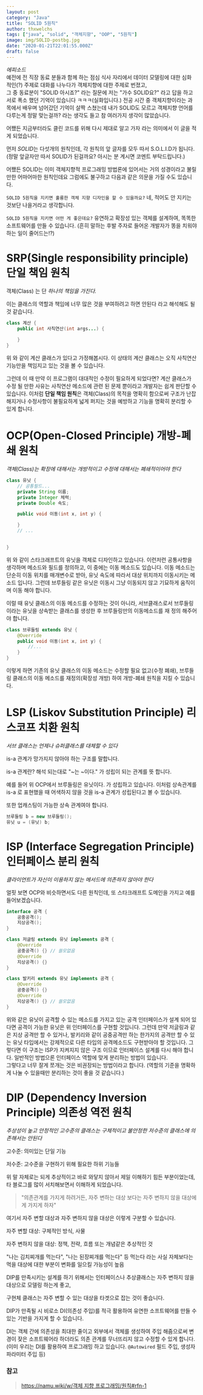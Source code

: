 ```yaml
---
layout: post
category: "Java"
title: "SOLID 5원칙"
author: thxwelchs
tags: ["java", "solid", "객체지향", "OOP", "5원칙"]
image: img/SOLID-postbg.jpg
date: "2020-01-21T22:01:55.000Z"
draft: false
---
```


*에피소드*\
예전에 전 직장 동료 분들과 함께 하는 점심 식사 자리에서 데이터 모델링에 대한 심화 적인(?) 주제로 대화를 나누다가
객체지향에 대한 주제로 번졌고,\
그 중 동료분이 "SOLID 아시죠?" 라는 질문에 저는 "가수 SOLID요?" 라고 답을 하고 서로 폭소 했던 기억이 있습니다 ㅋㅋㅋ(실화입니다.) 전공 시간 중 객체지향이라는 과목에서 배우며 넘어갔던 기억이 살짝 스쳤는데 내가 SOLID도 모르고 객체지향 언어를 다루는게 정말 맞는걸까? 라는 생각도 들고 참 여러가지 생각이 많았습니다.

어쨌든 지금부터라도 클린 코드를 위해 다시 제대로 알고 가자 라는 의미에서 이 글을 적게 되었습니다. 

먼저 *SOLID*는 다섯개의 원칙인데, 각 원칙의 앞 글자를 모두 따서 S.O.L.I.D가 됩니다.  (정말 앞글자만 따서 SOLID가 된걸까요? 아시는 분 계시면 코멘트 부탁드립니다.)

어쨌든 SOLID는 이미 객체지향적 프로그래밍 방법론에 있어서는 거의 성경이라고 불릴 만한 어마어마한 원칙인데요 그럼에도 불구하고 다음과 같은 의문을 가질 수도 있습니다.

`SOLID 5원칙을 지키면 훌륭한 객체 지향 디자인을 할 수 있을까요?` 네, 적어도 안 지키는 것보단 나을거라고 생각합니다.

`SOLID 5원칙을 지키면 어떤 게 좋은데요?` 유연하고 확장성 있는 객체를 설계하여, 똑똑한 소프트웨어를 만들 수 있습니다. (흔히 말하는 후발 주자로 들어온 개발자가 똥을 치워야 하는 일이 줄어드는!?)

# SRP(Single responsibility principle) 단일 책임 원칙

객체(Class) 는 단 *하나의 책임을 가진다.*

이는 클래스의 역할과 책임에 너무 많은 것을 부여하려고 하면 안된다 라고 해석해도 될 것 같습니다.
```java
class 계산 {
    public int 사칙연산(int args...) {
    
    }
}
```

위 와 같이 계산 클래스가 있다고 가정해봅시다. 이 상태의 계산 클래스는 오직 사칙연산 기능만을 책임지고 있는 것을 볼 수 있습니다.

그런데 이 때 만약 이 프로그램이 대대적인 수정이 필요하게 되었다면? 계산 클래스가 수정 될 만한 사유는 사칙연산 메소드에 관련 된 문제 뿐이라고 개발자는 쉽게 판단할 수 있습니다. 이처럼 **단일 책임 원칙**은 객체(Class)의 목적을 명확히 함으로써 구조가 난잡해지거나 수정사항이 불필요하게 넓게 퍼지는 것을 예방하고 기능을 명확히 분리할 수 있게 합니다.

# OCP(Open-Closed Principle) 개방-폐쇄 원칙

*객체(Class)는 확장에 대해서는 개방적이고 수정에 대해서는 폐쇄적이어야 한다*

```java
class 유닛 {
    // 공통필드...
    private String 이름;
    private Integer 체력;
    private Double 속도;

    public void 이동(int x, int y) {

    }
    // ...

    
}
```

위 와 같이 스타크래프트의 유닛을 객체로 디자인하고 있습니다.  이런저런 공통사항을 생각하며 메소드와 필드를 정의하고, 이 중에는 이동 메소드도 있습니다. 이동 메소드는 단순히 이동 위치를 매개변수로 받아, 유닛 속도에 따라서 대상 위치까지 이동시키는 메소드 입니다. 그런데 브루들링 같은 유닛은 이동시 그냥 이동되지 않고 기묘하게 움직이며 이동 해야 합니다. 

이럴 때 유닛 클래스의 이동 메소드를 수정하는 것이 아니라, 서브클래스로서 브루들링 이라는 유닛을 상속받는 클래스를 생성한 후  브루들링만의 이동메소드를 재 정의 해주어야 합니다. 

```java
class 브루들링 extends 유닛 {
    @Override
    public void 이동(int x, int y) {
        //...
    }
}
```

이렇게 하면 기존의 유닛 클래스의 이동 메소드는 수정할 필요 없고(수정 폐쇄), 브루들링 클래스의 이동 메소드를 재정의(확장성 개방) 하여 개방-폐쇄 원칙을 지킬 수 있습니다. 

# LSP (Liskov Substitution Principle) 리스코프 치환 원칙

*서브 클래스는 언제나 슈퍼클래스를 대체할 수 있다*

is-a 관계가 망가지지 않아야 하는 구조를 말합니다.

is-a 관계란? 해석 되는대로 "~는 ~이다." 가 성립이 되는 관계를 뜻 합니다. 

예를 들어 위 OCP에서 브루들링은 유닛이다. 가 성립하고 있습니다. 이처럼 상속관계를 is-a 로 표현했을 때 어색하지 않을 것을 is-a 관계가 성립된다고 볼 수 있습니다.

또한 업캐스팅이 가능한 상속 관계여야 합니다.

```java
브루들링 b = new 브루들링();
유닛 u = (유닛) b;
```

# ISP (Interface Segregation Principle) 인터페이스 분리 원칙

*클라이언트가 자신이 이용하지 않는 메서드에 의존하지 않아야 한다*

얼핏 보면 OCP와 비슷하면서도 다른 원칙인데, 또 스타크래프트 도메인을 가지고 예를 들어보겠습니다.
```java
interface 공격 {
    공중공격();
    지상공격();
}

class 저글링 extends 유닛 implements 공격 {
    @Override
    공중공격() {} // 쓸모없음
    @Override
    지상공격() {}
}

class 발키리 extends 유닛 implements 공격 {
    @Override
    공중공격() {} 
    @Override
    지상공격() {} // 쓸모없음
}
```

위와 같은 유닛이 공격할 수 있는 메소드를 가지고 있는 공격 인터페이스가 설계 되어 있다면 공격이 가능한 유닛은 위 인터페이스를 구현할 것입니다. 그런데 만약 저글링과 같은 지상 공격만 할 수 있거나, 발키리와 같이 공중공격만 하는 한가지의 공격만 할 수 있는 유닛 타입에서는 강제적으로 다른 타입의 공격메소드도 구현받아야 할 것입니다. 그렇다면 이 구조는 ISP가 지켜지지 않은 구조 이므로 인터페이스 설계를 다시 해야 합니다.  일반적인 방법으론 인터페이스 역할에 맞게 분리하는 방법이 있습니다.\
그렇다고 너무 잘게 쪼개는 것은 비권장되는 방법이라고 합니다. (역할의 기준을 명확하게 나눌 수 있을때만 분리하는 것이 좋을 것 같습니다.)

# DIP (Dependency Inversion Principle) 의존성 역전 원칙

*추상성이 높고 안정적인 고수준의 클래스는 구체적이고 불안정한 저수준의 클래스에 의존해서는 안된다*

고수준: 의미있는 단일 기능

저수준: 고수준을 구현하기 위해 필요한 하위 기능들

위 말 자체로는 되게 추상적이고 바로 와닿지 않아서 제일 이해하기 힘든 부분이었는데, 타 블로그를 많이 서치해보면서 이해하게 되었습니다.

> "의존관계를 가지게 하려거든, 자주 변하는 대상 보다는 자주 변하지 않을 대상에게 가지게 하자"

여기서 자주 변할 대상과 자주 변하지 않을 대상은 이렇게 구분할 수 있습니다.

자주 변할 대상: 구체적인 방식, 사물

자주 변하지 않을 대상: 정책, 전략, 흐름 또는 개념같은 추상적인 것

"나는 김치찌개를 먹는다", "나는 된장찌개를 먹는다" 등 먹는다 라는 사실 자체보다는 먹을 대상에 대한 부분이 변화를 일으킬 가능성이 높음

DIP를 만족시키는 설계를 하기 위해서는 인터페이스나 추상클래스는 자주 변하지 않을 대상으로  모델링 하는게 좋고,

구현체 클래스는 자주 변할 수 있는 대상을 타겟으로 잡는 것이 좋습니다.

DIP가 만족될 시 비로소 DI(의존성 주입)를 적극 활용하여 유연한 소프트웨어를 만들 수 있는 기반을 가지게 할 수 있습니다.

DI는 객체 간에 의존성을 최대한 줄이고 외부에서 객체를 생성하여 주입 해줌으로써 변경이 잦은 소프트웨어라 하더라도 의존 관계를 무너뜨리지 않고 수정할 수 있게 합니다. (이미 우리는 DI를 활용하여 프로그래밍 하고 있습니다. `@Autowired` 필드 주입, 생성자 파라미터 주입 등)

### 참고

> [https://namu.wiki/w/객체 지향 프로그래밍/원칙#rfn-1](https://namu.wiki/w/%EA%B0%9D%EC%B2%B4%20%EC%A7%80%ED%96%A5%20%ED%94%84%EB%A1%9C%EA%B7%B8%EB%9E%98%EB%B0%8D/%EC%9B%90%EC%B9%99#rfn-1)